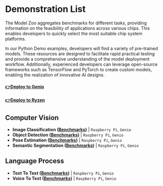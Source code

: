 # Demonstration List

The Model Zoo aggregates benchmarks for different tasks, providing information on the feasibility of applications across various chips. This enables developers to quickly select the most suitable chip system platforms.

In our Python Demo examples, developers will find a variety of pre-trained models. These resources are designed to facilitate rapid practical testing and provide a comprehensive understanding of the model deployment workflow. Additionally, experienced developers can leverage open-source frameworks such as TensorFlow and PyTorch to create custom models, enabling the realization of innovative AI designs.
#### [:point_right:Deploy to Genio](https://github.com/R300-AI/MTK-genio-demo/blob/main)
#### [:point_right:Deploy to Ryzen](https://github.com/R300-AI/AMD-ryzen-demo/blob/main)

## Computer Vision
* **Image Classification ([Benchmarks](https://github.com/R300-AI/ITRI-AI-Hub/blob/main/Model-Zoo/ImageClassificationBenchmarks.md))**   | `Raspberry Pi`, `Genio`
* **Object Detection ([Benchmarks](https://github.com/R300-AI/ITRI-AI-Hub/blob/main/Model-Zoo/ObjectDetectionBenchmarks.md))**           | `Raspberry Pi`, `Genio`
* **Pose Estimation ([Benchmarks](https://github.com/R300-AI/ITRI-AI-Hub/blob/main/Model-Zoo/PoseEstimationBenchmarks.md))**             | `Raspberry Pi`, `Genio`
* **Semantic Segmentation ([Benchmarks](https://github.com/R300-AI/ITRI-AI-Hub/blob/main/Model-Zoo/SemanticSegmentationBenchmarks.md))** | `Raspberry Pi`, `Genio`

## Language Process
* **Text To Text ([Benchmarks](https://github.com/R300-AI/ITRI-AI-Hub/blob/main/Model-Zoo/TextToTextBenchmarks.md))**     | `Raspberry Pi`, `Genio`
* **Voice To Text ([Benchmarks](https://github.com/R300-AI/ITRI-AI-Hub/blob/main/Model-Zoo/VoiceToTextBenchmarks.md))**   | `Raspberry Pi`, `Genio`
